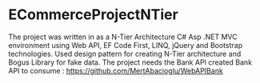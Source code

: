 # ECommerceProjectNTier
The project was written in as a N-Tier Architecture C# Asp .NET MVC environment using Web API, EF Code First, LINQ, jQuery and Bootstrap technologies. Used design pattern for creating N-Tier architecture and Bogus Library for fake data. The project needs the Bank API created
Bank API to consume : https://github.com/MertAbacioglu/WebAPIBank
